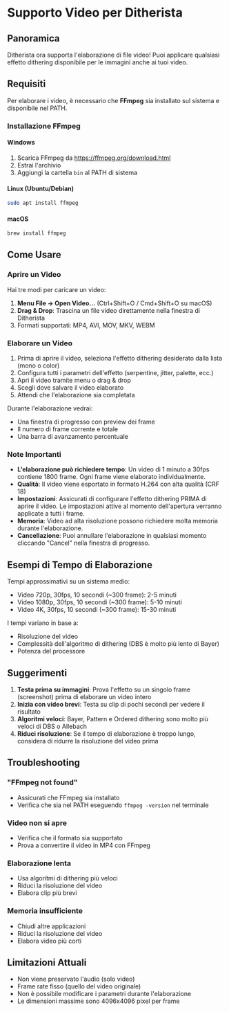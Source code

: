 # Supporto Video per Ditherista

## Panoramica

Ditherista ora supporta l'elaborazione di file video! Puoi applicare qualsiasi effetto dithering disponibile per le immagini anche ai tuoi video.

## Requisiti

Per elaborare i video, è necessario che **FFmpeg** sia installato sul sistema e disponibile nel PATH.

### Installazione FFmpeg

#### Windows
1. Scarica FFmpeg da https://ffmpeg.org/download.html
2. Estrai l'archivio
3. Aggiungi la cartella `bin` al PATH di sistema

#### Linux (Ubuntu/Debian)
```bash
sudo apt install ffmpeg
```

#### macOS
```bash
brew install ffmpeg
```

## Come Usare

### Aprire un Video

Hai tre modi per caricare un video:

1. **Menu File → Open Video...** (Ctrl+Shift+O / Cmd+Shift+O su macOS)
2. **Drag & Drop**: Trascina un file video direttamente nella finestra di Ditherista
3. Formati supportati: MP4, AVI, MOV, MKV, WEBM

### Elaborare un Video

1. Prima di aprire il video, seleziona l'effetto dithering desiderato dalla lista (mono o color)
2. Configura tutti i parametri dell'effetto (serpentine, jitter, palette, ecc.)
3. Apri il video tramite menu o drag & drop
4. Scegli dove salvare il video elaborato
5. Attendi che l'elaborazione sia completata

Durante l'elaborazione vedrai:
- Una finestra di progresso con preview dei frame
- Il numero di frame corrente e totale
- Una barra di avanzamento percentuale

### Note Importanti

- **L'elaborazione può richiedere tempo**: Un video di 1 minuto a 30fps contiene 1800 frame. Ogni frame viene elaborato individualmente.
- **Qualità**: Il video viene esportato in formato H.264 con alta qualità (CRF 18)
- **Impostazioni**: Assicurati di configurare l'effetto dithering PRIMA di aprire il video. Le impostazioni attive al momento dell'apertura verranno applicate a tutti i frame.
- **Memoria**: Video ad alta risoluzione possono richiedere molta memoria durante l'elaborazione.
- **Cancellazione**: Puoi annullare l'elaborazione in qualsiasi momento cliccando "Cancel" nella finestra di progresso.

## Esempi di Tempo di Elaborazione

Tempi approssimativi su un sistema medio:

- Video 720p, 30fps, 10 secondi (~300 frame): 2-5 minuti
- Video 1080p, 30fps, 10 secondi (~300 frame): 5-10 minuti
- Video 4K, 30fps, 10 secondi (~300 frame): 15-30 minuti

I tempi variano in base a:
- Risoluzione del video
- Complessità dell'algoritmo di dithering (DBS è molto più lento di Bayer)
- Potenza del processore

## Suggerimenti

1. **Testa prima su immagini**: Prova l'effetto su un singolo frame (screenshot) prima di elaborare un video intero
2. **Inizia con video brevi**: Testa su clip di pochi secondi per vedere il risultato
3. **Algoritmi veloci**: Bayer, Pattern e Ordered dithering sono molto più veloci di DBS o Allebach
4. **Riduci risoluzione**: Se il tempo di elaborazione è troppo lungo, considera di ridurre la risoluzione del video prima

## Troubleshooting

### "FFmpeg not found"
- Assicurati che FFmpeg sia installato
- Verifica che sia nel PATH eseguendo `ffmpeg -version` nel terminale

### Video non si apre
- Verifica che il formato sia supportato
- Prova a convertire il video in MP4 con FFmpeg

### Elaborazione lenta
- Usa algoritmi di dithering più veloci
- Riduci la risoluzione del video
- Elabora clip più brevi

### Memoria insufficiente
- Chiudi altre applicazioni
- Riduci la risoluzione del video
- Elabora video più corti

## Limitazioni Attuali

- Non viene preservato l'audio (solo video)
- Frame rate fisso (quello del video originale)
- Non è possibile modificare i parametri durante l'elaborazione
- Le dimensioni massime sono 4096x4096 pixel per frame
